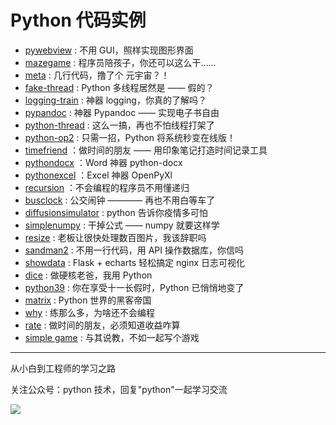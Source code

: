# Python 代码实例

- [pywebview](https://github.com/JustDoPython/python-examples/tree/master/taiyangxue/pywebview-flask) : 不用 GUI，照样实现图形界面
- [mazegame](https://github.com/JustDoPython/python-examples/tree/master/taiyangxue/mazegame) : 程序员陪孩子，你还可以这么干……
- [meta](https://github.com/JustDoPython/python-examples/tree/master/taiyangxue/meta) : 几行代码，撸了个 元宇宙？！
- [fake-thread](https://github.com/JustDoPython/python-examples/tree/master/taiyangxue/fake-thread) : Python 多线程居然是 —— 假的？
- [logging-train](https://github.com/JustDoPython/python-examples/tree/master/taiyangxue/logging-train) : 神器 logging，你真的了解吗？
- [pypandoc](https://github.com/JustDoPython/python-examples/tree/master/taiyangxue/pypandoc) : 神器 Pypandoc —— 实现电子书自由
- [python-thread](https://github.com/JustDoPython/python-examples/tree/master/taiyangxue/python-thread) : 这么一搞，再也不怕线程打架了
- [python-op2](https://github.com/JustDoPython/python-examples/tree/master/taiyangxue/python-op2) : 只需一招，Python 将系统秒变在线版！
- [timefriend](https://github.com/JustDoPython/python-examples/tree/master/taiyangxue/timefriend) ：做时间的朋友 —— 用印象笔记打造时间记录工具
- [pythondocx](https://github.com/JustDoPython/python-examples/tree/master/taiyangxue/pythondocx) ：Word 神器 python-docx
- [pythonexcel](https://github.com/JustDoPython/python-examples/tree/master/taiyangxue/pythonxlsx) ：Excel 神器 OpenPyXl
- [recursion](https://github.com/JustDoPython/python-examples/tree/master/taiyangxue/recursion) ：不会编程的程序员不用懂递归
- [busclock](https://github.com/JustDoPython/python-examples/tree/master/taiyangxue/busclock) : 公交闹钟 ———— 再也不用白等车了
- [diffusionsimulator](https://github.com/JustDoPython/python-examples/tree/master/taiyangxue/diffusionsimulator) : python 告诉你疫情多可怕
- [simplenumpy](https://github.com/JustDoPython/python-examples/tree/master/taiyangxue/simplenumpy) : 干掉公式 —— numpy 就要这样学
- [resize](https://github.com/JustDoPython/python-examples/tree/master/taiyangxue/resize) : 老板让很快处理数百图片，我该辞职吗
- [sandman2](https://github.com/JustDoPython/python-examples/tree/master/taiyangxue/sandman2) : 不用一行代码，用 API 操作数据库，你信吗
- [showdata](https://github.com/JustDoPython/python-examples/tree/master/taiyangxue/showdata) : Flask + echarts 轻松搞定 nginx 日志可视化
- [dice](https://github.com/JustDoPython/python-examples/tree/master/taiyangxue/dice) : 做硬核老爸，我用 Python
- [python39](https://github.com/JustDoPython/python-examples/tree/master/taiyangxue/python39) : 你在享受十一长假时，Python 已悄悄地变了
- [matrix](https://github.com/JustDoPython/python-examples/tree/master/taiyangxue/matrix) : Python 世界的黑客帝国
- [why](https://github.com/JustDoPython/python-examples/tree/master/taiyangxue/why) : 练那么多，为啥还不会编程
- [rate](https://github.com/JustDoPython/python-examples/tree/master/taiyangxue/rate-of-return) : 做时间的朋友，必须知道收益咋算
- [simple game](https://github.com/JustDoPython/python-examples/tree/master/taiyangxue/simple-game) : 与其说教，不如一起写个游戏

---

从小白到工程师的学习之路

关注公众号：python 技术，回复"python"一起学习交流

![](http://favorites.ren/assets/images/python.jpg)
